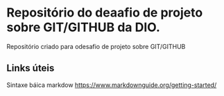 # Repositório do deaafio de projeto sobre GIT/GITHUB da DIO.
Repositório criado para odesafio de projeto sobre GIT/GITHUB

## Links úteis
Sintaxe báica markdow
https://www.markdownguide.org/getting-started/

